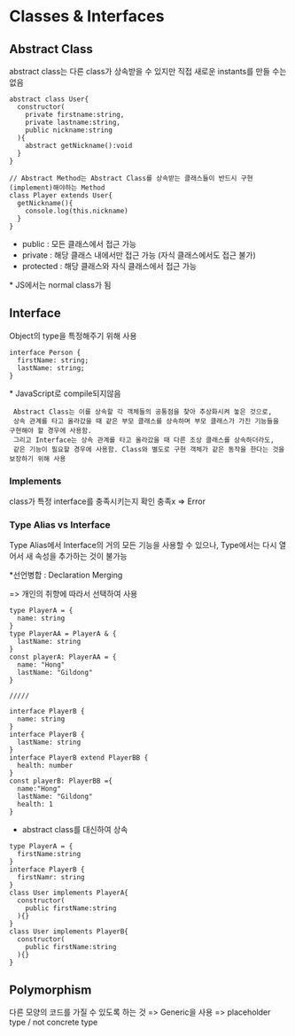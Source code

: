# Classes & Interfaces

## Abstract Class

abstract class는 다른 class가 상속받을 수 있지만 직접 새로운 instants를 만들 수는 없음

```
abstract class User{
  constructor(
    private firstname:string,
    private lastname:string,
    public nickname:string
  ){
    abstract getNickname():void
  }
}

// Abstract Method는 Abstract Class를 상속받는 클래스들이 반드시 구현(implement)해야하는 Method
class Player extends User{
  getNickname(){
    console.log(this.nickname)
  }
}
```

- public : 모든 클래스에서 접근 가능
- private : 해당 클래스 내에서만 접근 가능 (자식 클래스에서도 접근 불가)
- protected : 해당 클래스와 자식 클래스에서 접근 가능

\* JS에서는 normal class가 됨

## Interface

Object의 type을 특정해주기 위해 사용

```
interface Person {
  firstName: string;
  lastName: string;
}
```

\* JavaScript로 compile되지않음

```
 Abstract Class는 이를 상속할 각 객체들의 공통점을 찾아 추상화시켜 놓은 것으로,
 상속 관계를 타고 올라갔을 때 같은 부모 클래스를 상속하며 부모 클래스가 가진 기능들을 구현해야 할 경우에 사용함.
 그리고 Interface는 상속 관계를 타고 올라갔을 때 다른 조상 클래스를 상속하더라도,
 같은 기능이 필요할 경우에 사용함. Class와 별도로 구현 객체가 같은 동작을 한다는 것을 보장하기 위해 사용
```

### Implements

class가 특정 interface를 충족시키는지 확인
충족x => Error

### Type Alias vs Interface

Type Alias에서 Interface의 거의 모든 기능을 사용할 수 있으나,
Type에서는 다시 열어서 새 속성을 추가하는 것이 불가능

\*선언병합 : Declaration Merging

=> 개인의 취향에 따라서 선택하여 사용

```
type PlayerA = {
  name: string
}
type PlayerAA = PlayerA & {
  lastName: string
}
const playerA: PlayerAA = {
  name: "Hong"
  lastName: "Gildong"
}

/////

interface PlayerB {
  name: string
}
interface PlayerB {
  lastName: string
}
interface PlayerB extend PlayerBB {
  health: number
}
const playerB: PlayerBB ={
  name:"Hong"
  lastName: "Gildong"
  health: 1
}
```

- abstract class를 대신하여 상속

```
type PlayerA = {
  firstName:string
}
interface PlayerB {
  firstNamr: string
}
class User implements PlayerA{
  constructor(
    public firstName:string
  ){}
}
class User implements PlayerB{
  constructor(
    public firstName:string
  ){}
}
```

## Polymorphism

다른 모양의 코드를 가질 수 있도록 하는 것 => Generic을 사용
=> placeholder type / not concrete type

